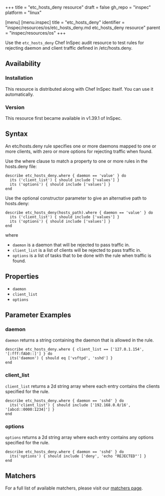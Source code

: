 +++
title = "etc_hosts_deny resource"
draft = false
gh_repo = "inspec"
platform = "linux"

[menu]
  [menu.inspec]
    title = "etc_hosts_deny"
    identifier = "inspec/resources/os/etc_hosts_deny.md etc_hosts_deny resource"
    parent = "inspec/resources/os"
+++

Use the `etc_hosts_deny` Chef InSpec audit resource to test rules for rejecting daemon and client traffic defined in /etc/hosts.deny.

## Availability

### Installation

This resource is distributed along with Chef InSpec itself. You can use it automatically.

### Version

This resource first became available in v1.39.1 of InSpec.

## Syntax

An etc/hosts.deny rule specifies one or more daemons mapped to one or more clients, with zero or more options for rejecting traffic when found.

Use the where clause to match a property to one or more rules in the hosts.deny file:

    describe etc_hosts_deny.where { daemon == 'value' } do
      its ('client_list') { should include ['values'] }
      its ('options') { should include ['values'] }
    end

Use the optional constructor parameter to give an alternative path to hosts.deny:

    describe etc_hosts_deny(hosts_path).where { daemon == 'value' } do
      its ('client_list') { should include ['values'] }
      its ('options') { should include ['values'] }
    end

where

- `daemon` is a daemon that will be rejected to pass traffic in.
- `client_list` is a list of clients will be rejected to pass traffic in.
- `options` is a list of tasks that to be done with the rule when traffic is found.

## Properties

- `daemon`
- `client_list`
- `options`

## Parameter Examples

### daemon

`daemon` returns a string containing the daemon that is allowed in the rule.

    describe etc_hosts_deny.where { client_list == ['127.0.1.154',  '[:fff:fAb0::]'] } do
      its('daemon') { should eq ['vsftpd', 'sshd'] }
    end

### client_list

`client_list` returns a 2d string array where each entry contains the clients specified for the rule.

    describe etc_hosts_deny.where { daemon == 'sshd' } do
      its('client_list') { should include ['192.168.0.0/16', '[abcd::0000:1234]'] }
    end

### options

`options` returns a 2d string array where each entry contains any options specified for the rule.

    describe etc_hosts_deny.where { daemon == 'sshd' } do
      its('options') { should include ['deny', 'echo "REJECTED"'] }
    end

## Matchers

For a full list of available matchers, please visit our [matchers page](/inspec/matchers/).
